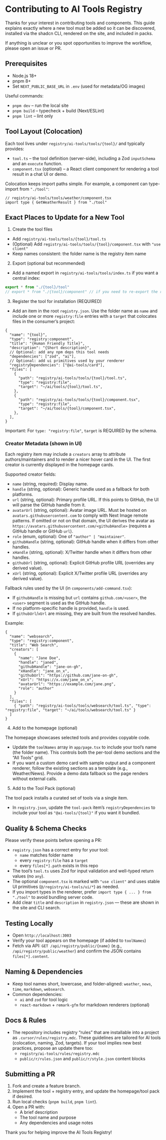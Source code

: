 # Contributing to AI Tools Registry

Thanks for your interest in contributing tools and components. This guide explains exactly where a new tool must be added so it can be discovered, installed via the shadcn CLI, rendered on the site, and included in packs.

If anything is unclear or you spot opportunities to improve the workflow, please open an issue or PR.

## Prerequisites

- Node.js 18+
- pnpm 8+
- Set `NEXT_PUBLIC_BASE_URL` in `.env` (used for metadata/OG images)

Useful commands:

- `pnpm dev` – run the local site
- `pnpm build` – typecheck + build (Next/ESLint)
- `pnpm lint` – lint only

## Tool Layout (Colocation)

Each tool lives under `registry/ai-tools/tools/{tool}/` and typically provides:

- `tool.ts` – the tool definition (server-side), including a Zod `inputSchema` and an `execute` function.
- `component.tsx` (optional) – a React client component for rendering a tool result in a chat UI or demo.

Colocation keeps import paths simple. For example, a component can type-import from `"./tool"`:

```tsx
// registry/ai-tools/tools/weather/component.tsx
import type { GetWeatherResult } from "./tool"
```

## Exact Places to Update for a New Tool

1. Create the tool files

- Add `registry/ai-tools/tools/{tool}/tool.ts`
- (Optional) Add `registry/ai-tools/tools/{tool}/component.tsx` with `"use client"`
- Keep names consistent: the folder name is the registry item name

2. Export (optional but recommended)

- Add a named export in `registry/ai-tools/tools/index.ts` if you want a central index:

```ts
export * from "./{tool}/tool"
// export * from "./{tool}/component" // if you need to re-export the renderer
```

3. Register the tool for installation (REQUIRED)

- Add an item in the root `registry.json`. Use the folder name as `name` and include one or more `registry:file` entries with a `target` that colocates files in the consumer’s project:

```jsonc
{
  "name": "{tool}",
  "type": "registry:component",
  "title": "{Human Friendly Title}",
  "description": "{Short description}",
  // Optional: add any npm deps this tool needs
  "dependencies": ["zod", "ai"],
  // Optional: add ui primitives used by your renderer
  "registryDependencies": ["@ai-tools/card"],
  "files": [
    {
      "path": "registry/ai-tools/tools/{tool}/tool.ts",
      "type": "registry:file",
      "target": "~/ai/tools/{tool}/tool.ts",
    },
    {
      "path": "registry/ai-tools/tools/{tool}/component.tsx",
      "type": "registry:file",
      "target": "~/ai/tools/{tool}/component.tsx",
    },
  ],
}
```

Important: For `type: "registry:file"`, `target` is REQUIRED by the schema.

### Creator Metadata (shown in UI)

Each registry item may include a `creators` array to attribute authors/maintainers and to render a nicer hover card in the UI. The first creator is currently displayed in the homepage cards.

Supported creator fields:

- `name` (string, required): Display name.
- `handle` (string, optional): Generic handle used as a fallback for both platforms.
- `url` (string, optional): Primary profile URL. If this points to GitHub, the UI will parse the GitHub handle from it.
- `avatarUrl` (string, optional): Avatar image URL. Must be hosted on `avatars.githubusercontent.com` to comply with Next Image remote patterns. If omitted or not on that domain, the UI derives the avatar as `https://avatars.githubusercontent.com/<githubHandle>` (requires a GitHub handle or GitHub `url`).
- `role` (enum, optional): One of `"author" | "maintainer"`.
- `githubHandle` (string, optional): GitHub handle when it differs from other handles.
- `xHandle` (string, optional): X/Twitter handle when it differs from other handles.
- `githubUrl` (string, optional): Explicit GitHub profile URL (overrides any derived value).
- `xUrl` (string, optional): Explicit X/Twitter profile URL (overrides any derived value).

Fallback rules used by the UI (in `components/add-command.tsx`):

- If `githubHandle` is missing but `url` contains `github.com/<user>`, the `<user>` segment is used as the GitHub handle.
- If no platform-specific handle is provided, `handle` is used.
- If `githubUrl`/`xUrl` are missing, they are built from the resolved handles.

Example:

```jsonc
{
  "name": "websearch",
  "type": "registry:component",
  "title": "Web Search",
  "creators": [
    {
      "name": "Jane Doe",
      "handle": "janed",
      "githubHandle": "jane-on-gh",
      "xHandle": "jane_on_x",
      "githubUrl": "https://github.com/jane-on-gh",
      "xUrl": "https://x.com/jane_on_x",
      "avatarUrl": "https://example.com/jane.png",
      "role": "author"
    }
  ],
  "files": [
    { "path": "registry/ai-tools/tools/websearch/tool.ts", "type": "registry:file", "target": "~/ai/tools/websearch/tool.ts" }
  ]
}
```

4. Add to the homepage (optional)

The homepage showcases selected tools and provides copyable code.

- Update the `toolNames` array in `app/page.tsx` to include your tool’s name (the folder name). This controls both the per-tool demo sections and the “All Tools” grid.
- If you want a custom demo card with sample output and a component renderer, follow the existing sections as a template (e.g., Weather/News). Provide a demo data fallback so the page renders without external calls.

5. Add to the Tool Pack (optional)

The tool pack installs a curated set of tools via a single item.

- In `registry.json`, update the `tool-pack` item’s `registryDependencies` to include your tool as `"@ai-tools/{tool}"` if you want it bundled.

## Quality & Schema Checks

Please verify these points before opening a PR:

- `registry.json` has a correct entry for your tool:
  - `name` matches folder name
  - every `registry:file` has a `target`
  - every `files[*].path` exists in this repo
- The tool’s `tool.ts` uses Zod for input validation and well-typed return values (no `any`).
- The optional `component.tsx` is marked with `"use client"` and uses stable UI primitives (`@/registry/ai-tools/ui/*`) as needed.
- If you import types in the renderer, prefer `import type { ... } from "./tool"` to avoid bundling server code.
- Add clear `title` and `description` in `registry.json` — these are shown in the site and CLI search.

## Testing Locally

- Open `http://localhost:3003`
- Verify your tool appears on the homepage (if added to `toolNames`)
- Fetch via API: `GET /api/registry/public/{name}` (e.g., `/api/registry/public/weather`) and confirm the JSON contains `files[*].content`.

## Naming & Dependencies

- Keep tool names short, lowercase, and folder-aligned: `weather`, `news`, `time`, `markdown`, `websearch`.
- Common dependencies:
  - `ai` and `zod` for tool logic
  - `react-markdown` + `remark-gfm` for markdown renderers (optional)

## Docs & Rules

- The repository includes registry “rules” that are installable into a project as `.cursor/rules/registry.mdc`. These guidelines are tailored for AI tools (colocation, naming, Zod, targets). If your tool implies new best practices, propose an update there too:
  - `registry/ai-tools/rules/registry.mdc`
  - `public/r/rules.json` and `public/r/style.json` content blocks

## Submitting a PR

1. Fork and create a feature branch.
2. Implement the tool + registry entry, and update the homepage/tool pack if desired.
3. Run local checks (`pnpm build`, `pnpm lint`).
4. Open a PR with:
   - A brief description
   - The tool name and purpose
   - Any dependencies and usage notes

Thank you for helping improve the AI Tools Registry!
